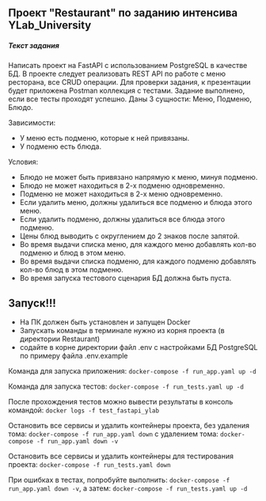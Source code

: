 ## Проект "Restaurant" по заданию интенсива YLab_University


##### Текст задания

Написать проект на FastAPI с использованием PostgreSQL в качестве БД. 
В проекте следует реализовать REST API по работе с меню ресторана, все CRUD операции. 
Для проверки задания, к презентации будет приложена Postman коллекция с тестами. 
Задание выполнено, если все тесты проходят успешно.
Даны 3 сущности: Меню, Подменю, Блюдо.

Зависимости:
* У меню есть подменю, которые к ней привязаны.
* У подменю есть блюда.

Условия:
* Блюдо не может быть привязано напрямую к меню, минуя подменю.
* Блюдо не может находиться в 2-х подменю одновременно.
* Подменю не может находиться в 2-х меню одновременно.
* Если удалить меню, должны удалиться все подменю и блюда этого меню.
* Если удалить подменю, должны удалиться все блюда этого подменю.
* Цены блюд выводить с округлением до 2 знаков после запятой.
* Во время выдачи списка меню, для каждого меню добавлять кол-во подменю и блюд в этом меню.
* Во время выдачи списка подменю, для каждого подменю добавлять кол-во блюд в этом подменю.
* Во время запуска тестового сценария БД должна быть пуста.




## Запуск!!!

* На ПК должен быть установлен и запущен Docker
* Запускать команды в терминале нужно из корня проекта (в директории Restaurant)
* содайте в корне директории файл .env с настройками БД PostgreSQL по примеру файла .env.example

Команда для запуска приложения: `docker-compose -f run_app.yaml up -d`

Команда для запуска тестов: `docker-compose -f run_tests.yaml up -d`

После прохождения тестов можно вывести результаты в консоль командой: `docker logs -f test_fastapi_ylab`

Остановить все сервисы и удалить контейнеры проекта, без удаления тома: `docker-compose -f run_app.yaml down`
                                                      с удалением тома: `docker-compose -f run_app.yaml down -v`

Остановить все сервисы и удалить контейнеры для тестирования проекта: `docker-compose -f run_tests.yaml down`

При ошибках в тестах, попробуйте выполнить: `docker-compose -f run_app.yaml down -v`, а затем: `docker-compose -f run_tests.yaml up -d` 




